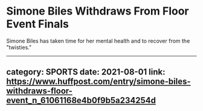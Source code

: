 # Simone Biles Withdraws From Floor Event Finals

Simone Biles has taken time for her mental health and to recover from the "twisties."

---
category: SPORTS
date: 2021-08-01
link: https://www.huffpost.com/entry/simone-biles-withdraws-floor-event_n_61061168e4b0f9b5a234254d
---
